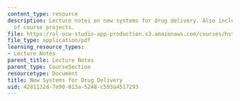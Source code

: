 ```yaml
---
content_type: resource
description: Lecture notes on new systems for drug delivery. Also includes discussion
  of course projects.
file: https://ol-ocw-studio-app-production.s3.amazonaws.com/courses/hst-939-designing-and-sustaining-technology-innovation-for-global-health-practice-spring-2008/4281132d7e90013a5248c593a4517293_lecture03.pdf
file_type: application/pdf
learning_resource_types:
- Lecture Notes
parent_title: Lecture Notes
parent_type: CourseSection
resourcetype: Document
title: New Systems for Drug Delivery
uid: 4281132d-7e90-013a-5248-c593a4517293
---
```

